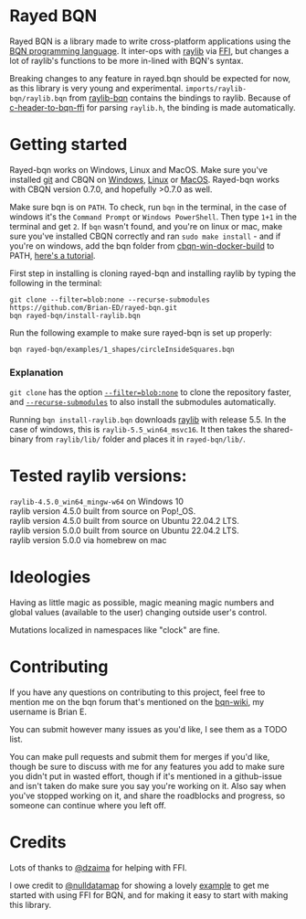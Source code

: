 # Rayed BQN
Rayed BQN is a library made to write cross-platform applications using the [BQN programming language](https://mlochbaum.github.io/BQN/).
It inter-ops with [raylib](https://github.com/raysan5/raylib) via [FFI](https://mlochbaum.github.io/BQN/spec/system.html#foreign-function-interface-ffi), but changes a lot of raylib's functions to be more in-lined with BQN's syntax.

Breaking changes to any feature in rayed.bqn should be expected for now, as this library is very young and experimental.
`imports/raylib-bqn/raylib.bqn` from [raylib-bqn](https://github.com/Brian-ED/raylib-bqn) contains the bindings to raylib. Because of [c-header-to-bqn-ffi](https://github.com/Brian-ED/c-header-to-bqn-ffi) for parsing `raylib.h`, the binding is made automatically.

# Getting started
Rayed-bqn works on Windows, Linux and MacOS.
Make sure you've installed [git](https://git-scm.com/downloads) and CBQN on [Windows](https://github.com/vylsaz/cbqn-win-docker-build/releases), [Linux](https://github.com/dzaima/CBQN) or [MacOS](https://github.com/dzaima/CBQN). Rayed-bqn works with CBQN version 0.7.0, and hopefully >0.7.0 as well.

Make sure bqn is on `PATH`. To check, run `bqn` in the terminal, in the case of windows it's the `Command Prompt` or `Windows PowerShell`. Then type `1+1` in the terminal and get `2`. If `bqn` wasn't found, and you're on linux or mac, make sure you've installed CBQN correctly and ran `sudo make install` - and if you're on windows, add the bqn folder from [cbqn-win-docker-build](https://github.com/vylsaz/cbqn-win-docker-build/releases) to PATH, [here's a tutorial](https://www.computerhope.com/issues/ch000549.htm).

First step in installing is cloning rayed-bqn and installing raylib by typing the following in the terminal:
```SH
git clone --filter=blob:none --recurse-submodules https://github.com/Brian-ED/rayed-bqn.git
bqn rayed-bqn/install-raylib.bqn
```

Run the following example to make sure rayed-bqn is set up properly:
```SH
bqn rayed-bqn/examples/1_shapes/circleInsideSquares.bqn
```

### Explanation
`git clone` has the option [`--filter=blob:none`](https://github.blog/open-source/git/get-up-to-speed-with-partial-clone-and-shallow-clone/) to clone the repository faster, and [`--recurse-submodules`](https://git-scm.com/book/en/v2/Git-Tools-Submodules) to also install the submodules automatically.

Running `bqn install-raylib.bqn` downloads [raylib](https://github.com/raysan5/raylib/releases/) with release 5.5. In the case of windows, this is `raylib-5.5_win64_msvc16`. It then takes the shared-binary from `raylib/lib/` folder and places it in `rayed-bqn/lib/`.

# Tested raylib versions:
`raylib-4.5.0_win64_mingw-w64` on Windows 10  
raylib version 4.5.0 built from source on Pop!_OS.  
raylib version 4.5.0 built from source on Ubuntu 22.04.2 LTS.  
raylib version 5.0.0 built from source on Ubuntu 22.04.2 LTS.  
raylib version 5.0.0 via homebrew on mac  


# Ideologies
Having as little magic as possible, magic meaning magic numbers and global values (available to the user) changing outside user's control.

Mutations localized in namespaces like "clock" are fine.

# Contributing
If you have any questions on contributing to this project, feel free to mention me on the bqn forum that's mentioned on the [bqn-wiki](https://mlochbaum.github.io/BQN/index.html#where-can-i-find-bqn-users), my username is Brian E.

You can submit however many issues as you'd like, I see them as a TODO list.

You can make pull requests and submit them for merges if you'd like, though be sure to discuss with me for any features you add to make sure you didn't put in wasted effort, though if it's mentioned in a github-issue and isn't taken do make sure you say you're working on it. Also say when you've stopped working on it, and share the roadblocks and progress, so someone can continue where you left off.

# Credits

Lots of thanks to [@dzaima](https://github.com/dzaima) for helping with FFI.

I owe credit to [@nulldatamap](https://gist.github.com/nulldatamap) for showing a lovely [example](https://gist.github.com/nulldatamap/30b10389bf91d6f25bb262da9c9e9709) to get me started with using FFI for BQN, and for making it easy to start with making this library.

